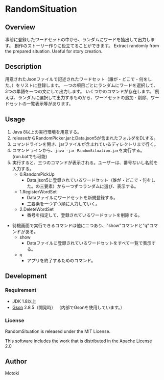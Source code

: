 # RandomSituation

## Overview
事前に登録したワードセットの中から、ランダムにワードを抽出して出力します。
創作のストーリー作りに役立てることができます。
Extract randomly from the prepared situation. Useful for story creation.

## Description
用意されたJsonファイルで記述されたワードセット（誰が・どこで・何をした。）をリストに登録します。
一つの項目ごとにランダムにワードを選択して、3つの単語を一つの文にして出力します。
いくつかのコマンドが存在します。
例えば、ランダムに選択して出力するものから、ワードセットの追加・削除、ワードセットの一覧表示等があります。

## Usage
1. Java 8以上の実行環境を用意する。
2. releaseからRandomPicker.jarとData.json5が含まれたフォルダをDLする。
3. コマンドラインを開き、jarファイルが含まれているディレクトリまで行く。
4. コマンドラインから、`java -jar RandomSituation.jar`を実行する。(run.batでも可能)
5. 実行すると、三つのコマンドが表示される。ユーザーは、番号ないし名前を入力する。
    + 0.RandomPickUp 
        + Data.json5に登録されているワードセット（誰が・どこで・何をした。の三要素）から一つずつランダムに選び、表示する。
    + 1.RegisterWordSet 
        + Dataファイルにワードセットを新規登録する。
        + 三要素を一つずつ順に入力していく。
    + 2.DeleteWordSet
        + 番号を指定して、登録されているワードセットを削除する。

+ 待機画面で実行できるコマンドは他に二つあり、"show"コマンドと"q"コマンドがある。
    + show
        + Dataファイルに登録されているワードセットをすべて一覧で表示する。
    + q
        + アプリを終了するためのコマンド。





## Development
### Requirement
 + JDK 1.8以上
 + [Gson](https://github.com/google/gson) 2.8.5（開発時）
 （内部でGsonを使用しています。）

### License
RandomSituation is released under the MIT License.

This software includes the work that is distributed in the Apache License 2.0


## Author
Motoki